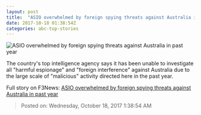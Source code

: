 ```yaml
---
layout: post
title:  "ASIO overwhelmed by foreign spying threats against Australia in past year"
date: 2017-10-18 01:38:54Z
categories: abc-top-stories
---
```


![ASIO overwhelmed by foreign spying threats against Australia in past year](http://www.abc.net.au/news/image/7923966-1x1-700x700.jpg)

The country's top intelligence agency says it has been unable to investigate all "harmful espionage" and "foreign interference" against Australia due to the large scale of "malicious" activity directed here in the past year.


Full story on F3News: [ASIO overwhelmed by foreign spying threats against Australia in past year](http://www.f3nws.com/n/RcjyNB)

> Posted on: Wednesday, October 18, 2017 1:38:54 AM
